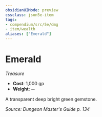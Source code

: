 ```yaml
---
obsidianUIMode: preview
cssclass: json5e-item
tags:
- compendium/src/5e/dmg
- item/wealth
aliases: ["Emerald"]
---
```

# Emerald
*Treasure*  

- **Cost**: 1,000 gp
- **Weight**: ⏤

A transparent deep bright green gemstone.

*Source: Dungeon Master's Guide p. 134*